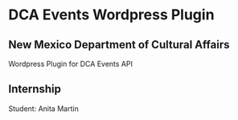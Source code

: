 # DCA Events Wordpress Plugin

## New Mexico Department of Cultural Affairs
Wordpress Plugin for DCA Events API

## Internship
Student: Anita Martin
